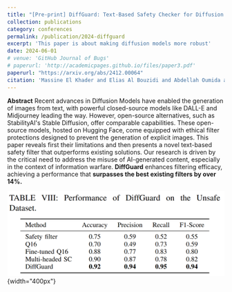 ```yaml
---
title: "[Pre-print] DiffGuard: Text-Based Safety Checker for Diffusion Models"
collection: publications
category: conferences
permalink: /publication/2024-diffguard 
excerpt: 'This paper is about making diffusion models more robust'
date: 2024-06-01
# venue: 'GitHub Journal of Bugs'
# paperurl: 'http://academicpages.github.io/files/paper3.pdf'
paperurl: "https://arxiv.org/abs/2412.00064"
citation: 'Massine El Khader and Elias Al Bouzidi and Abdellah Oumida and Mohammed Sbaihi and Eliott Binard and Jean-Philippe Poli and Wassila Ouerdane and Boussad Addad and Katarzyna Kapusta'
---
```


**Abstract**
Recent advances in Diffusion Models have enabled the generation of images from text, with powerful closed-source models like DALL-E and Midjourney leading the way. However, open-source alternatives, such as StabilityAI's Stable Diffusion, offer comparable capabilities. These open-source models, hosted on Hugging Face, come equipped with ethical filter protections designed to prevent the generation of explicit images. This paper reveals first their limitations and then presents a novel text-based safety filter that outperforms existing solutions. Our research is driven by the critical need to address the misuse of AI-generated content, especially in the context of information warfare. **DiffGuard** enhances filtering efficacy, achieving a performance that **surpasses the best existing filters by over 14%.**

![diffguard-unsafe](/images/diffguard-unsafe.png){width="400px"}
